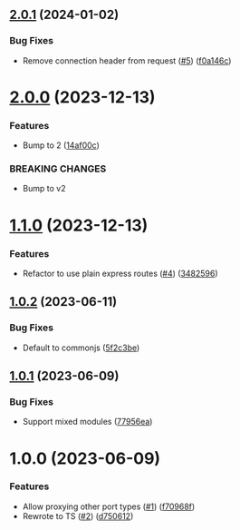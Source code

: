 ## [2.0.1](https://github.com/kapetacom/sdk-nodejs-proxy-route/compare/v2.0.0...v2.0.1) (2024-01-02)


### Bug Fixes

* Remove connection header from request ([#5](https://github.com/kapetacom/sdk-nodejs-proxy-route/issues/5)) ([f0a146c](https://github.com/kapetacom/sdk-nodejs-proxy-route/commit/f0a146c16496877c493fc0dd0fdd6009d14bd45d))

# [2.0.0](https://github.com/kapetacom/sdk-nodejs-proxy-route/compare/v1.1.0...v2.0.0) (2023-12-13)


### Features

* Bump to 2 ([14af00c](https://github.com/kapetacom/sdk-nodejs-proxy-route/commit/14af00c17014e872200561c594867c2336056bce))


### BREAKING CHANGES

* Bump to v2

# [1.1.0](https://github.com/kapetacom/sdk-nodejs-proxy-route/compare/v1.0.2...v1.1.0) (2023-12-13)

### Features

-   Refactor to use plain express routes ([#4](https://github.com/kapetacom/sdk-nodejs-proxy-route/issues/4)) ([3482596](https://github.com/kapetacom/sdk-nodejs-proxy-route/commit/34825962fb55296e201eaa5814a3abe1b9eb01f6))

## [1.0.2](https://github.com/kapetacom/sdk-nodejs-proxy-route/compare/v1.0.1...v1.0.2) (2023-06-11)

### Bug Fixes

-   Default to commonjs ([5f2c3be](https://github.com/kapetacom/sdk-nodejs-proxy-route/commit/5f2c3be5cdf96b7e17b20defa9b804daaff900aa))

## [1.0.1](https://github.com/kapetacom/sdk-nodejs-proxy-route/compare/v1.0.0...v1.0.1) (2023-06-09)

### Bug Fixes

-   Support mixed modules ([77956ea](https://github.com/kapetacom/sdk-nodejs-proxy-route/commit/77956eafec2f16bb51ba40dd80bb3c419092ce34))

# 1.0.0 (2023-06-09)

### Features

-   Allow proxying other port types ([#1](https://github.com/kapetacom/sdk-nodejs-proxy-route/issues/1)) ([f70968f](https://github.com/kapetacom/sdk-nodejs-proxy-route/commit/f70968f7f89f98eecebebf00246c5b0822d390ce))
-   Rewrote to TS ([#2](https://github.com/kapetacom/sdk-nodejs-proxy-route/issues/2)) ([d750612](https://github.com/kapetacom/sdk-nodejs-proxy-route/commit/d7506121ba7723db7a2f966016d98506de0c2c06))
